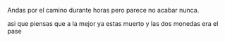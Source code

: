 Andas por el camino durante horas pero parece no acabar nunca.

asi que piensas que a la mejor ya estas muerto y las dos monedas era el pase
